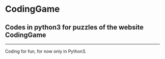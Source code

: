 # CodingGame
## Codes in python3 for puzzles of the website CodingGame

---

Coding for fun, for now only in Python3.